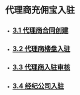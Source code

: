 # 代理商充佣宝入驻



* ## [3.1 代理商合同创建](/3/31.md)
* ## [3.2 代理商楼盘入驻](/3/32.md)
* ## [3.3 代理商入驻审核](/3/33-dai-li-shang-ru-zhu-shen-he.md)
* ## [3.4  经纪公司入驻](/3/33-jing-ji-gong-si-dao-ru.md)





